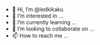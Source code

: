 - 👋 Hi, I’m @ledkikaku
- 👀 I’m interested in ...
- 🌱 I’m currently learning ...
- 💞️ I’m looking to collaborate on ...
- 📫 How to reach me ...

<!---
ledkikaku/ledkikaku is a ✨ special ✨ repository because its `README.md` (this file) appears on your GitHub profile.
You can click the Preview link to take a look at your changes.
--->
